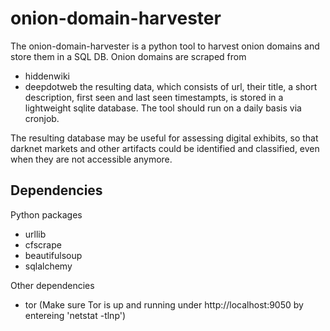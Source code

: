 # onion-domain-harvester
The onion-domain-harvester is a python tool to harvest onion domains and store them in a SQL DB. Onion domains are scraped from
* hiddenwiki
* deepdotweb
the resulting data, which consists of url, their title, a short description, first seen and last seen timestampts, is  stored in a lightweight sqlite database. The tool should run on a daily basis via cronjob.

The resulting database may be useful for assessing digital exhibits, so that darknet markets and other artifacts could be identified and classified, even when they are not accessible anymore. 

## Dependencies
Python packages 
* urllib
* cfscrape
* beautifulsoup
* sqlalchemy

Other dependencies
* tor (Make sure Tor is up and running under http://localhost:9050 by entereing 'netstat -tlnp')
